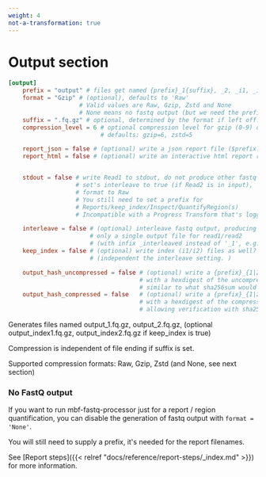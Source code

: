 ```yaml
---
weight: 4
not-a-transformation: true
---
```


# Output section


```toml
[output]
    prefix = "output" # files get named {prefix}_1{suffix}, _2, _i1, _i2. Default is 'output'
    format = "Gzip" # (optional), defaults to 'Raw'
                    # Valid values are Raw, Gzip, Zstd and None
                    # None means no fastq output (but we need the prefix for Reports etc.)
    suffix = ".fq.gz" # optional, determined by the format if left off.
    compression_level = 6 # optional compression level for gzip (0-9) or zstd (1-22)
                          # defaults: gzip=6, zstd=5

    report_json = false # (optional) write a json report file ($prefix.json)? 
    report_html = false # (optional) write an interactive html report report file ($prefix.html)? 


    stdout = false # write Read1 to stdout, do not produce other fastq files.
                   # set's interleave to true (if Read2 is in input),
                   # format to Raw
                   # You still need to set a prefix for
                   # Reports/keep_index/Inspect/QuantifyRegion(s)
                   # Incompatible with a Progress Transform that's logging to stdout

    interleave = false # (optional) interleave fastq output, producing
                       # only a single output file for read1/read2
                       # (with infix _interleaved instead of '_1', e.g. 'output_interleaved.fq.gz')
    keep_index = false # (optional) write index (i1/i2) files as well? (optional)
                       # (independent the interleave setting. )

    output_hash_uncompressed = false # (optional) write a {prefix}_{1|2|i1|i2}.uncompressed.sha256
                                     # with a hexdigest of the uncompressed data's sha256,
                                     # similar to what sha256sum would do on the raw FastQ
    output_hash_compressed = false   # (optional) write a {prefix}_{1|2|i1|i2}.compressed.sha256
                                     # with a hexdigest of the compressed output file's sha256,
                                     # allowing verification with sha256sum on the actual output files

```

Generates files named output_1.fq.gz, output_2.fq.gz, (optional output_index1.fq.gz, output_index2.fq.gz if keep_index is true)

Compression is independent of file ending if suffix is set.

Supported compression formats: Raw, Gzip, Zstd (and None, see next section)

### No FastQ output

If you want to run mbf-fastq-processor just for a report / region quantification,
you can disable the generation of fastq output with `format = 'None'`.

You will still need to supply a prefix, it's needed for the report filenames.

See [Report steps]({{< relref "docs/reference/report-steps/_index.md" >}}) for more information.
